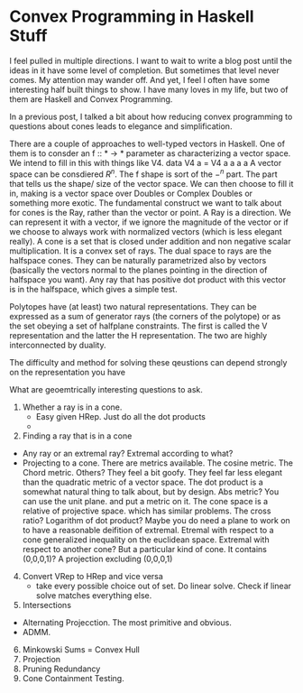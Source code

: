 # Convex Programming in Haskell Stuff

I feel pulled in multiple directions. I want to wait to write a blog post until the ideas in it have some level of completion. But sometimes that level never comes. My attention may wander off. And yet, I feel I often have some interesting half built things to show.
I have many loves in my life, but two of them are Haskell and Convex Programming.

In a previous post, I talked a bit about how reducing convex programming to questions about cones leads to elegance and simplification.

There are a couple of approaches to well-typed vectors in Haskell. One of them is to consder an f :: * -> * parameter as characterizing a vector space. We intend to fill in this with things like V4.
data V4 a = V4 a a a a 
A vector space can be consdiered $R^n$. The f shape is sort of the $-^n$ part. The part that tells us the shape/ size of the vector space. We can then choose to fill it in, making is a vector space over Doubles or Complex Doubles or something more exotic.
The fundamental construct we want to talk about for cones is the Ray, rather than the vector or point. A Ray is a direction. We can represent it with a vector, if we ignore the magnitude of the vector or if we choose to always work with normalized vectors (which is less elegant really).
A cone is a set that is closed under addition and non negative scalar multiplication. It is a convex set of rays.
The dual space to rays are the halfspace cones. They can be naturally parametrized also by vectors (basically the vectors normal to the planes pointing in the direction of halfspace you want). Any ray that has positive dot product with this vector is in the halfspace, which gives a simple test.

Polytopes have (at least) two natural representations. They can be expressed as a sum of generator rays (the corners of the polytope) or as the set obeying a set of halfplane constraints. The first is called the V representation and the latter the H representation. The two are highly interconnected by duality.

The difficulty and method for solving these qeustions can depend strongly on the representation you have

What are geoemtrically interesting questions to ask. 
1. Whether a ray is in a cone.
   + Easy given HRep. Just do all the dot products
   + 
2. Finding a ray that is in a cone
  - Any ray or an extremal ray? Extremal according to what?
  - Projecting to a cone. There are metrics available. The cosine metric. The Chord metric. Others? They feel a bit goofy. They feel far less elegant than the quadratic metric of a vector space. The dot product is a somewhat natural thing to talk about, but by design. Abs metric? You can use the unit plane. and put a metric on it. The cone space is a relative of projective space. which has similar problems. The cross ratio? Logarithm of dot product? Maybe you do need a plane to work on to have a reasonable deifition of extremal. Etremal with respect to a cone generalized inequality on the euclidean space. Extremal with respect to another cone? But a particular kind of cone. It contains (0,0,0,1)? A projection excluding (0,0,0,1)


4. Convert VRep to HRep and vice versa
   + take every possible choice out of set. Do linear solve. Check if linear solve matches everything else.
5. Intersections
  + Alternating Projecction. The most primitive and obvious.  
  + ADMM. 
6. Minkowski Sums = Convex Hull
7. Projection
8. Pruning Redundancy
9. Cone Containment Testing.